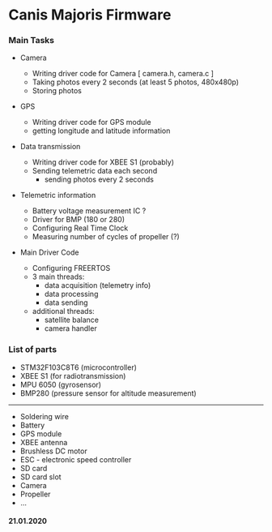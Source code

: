 # Canis Majoris Firmware

### Main Tasks

- Camera
	 - Writing driver code for Camera [ camera.h, camera.c ]
	 - Taking photos every 2 seconds (at least 5 photos, 480x480p)
	 - Storing photos
-   GPS
    -   Writing driver code for GPS module
    -   getting longitude and latitude information
    
-   Data transmission
    -   Writing driver code for XBEE S1 (probably)
    -   Sending telemetric data  each second
        -   sending photos every 2 seconds
            
-   Telemetric information
    -   Battery voltage measurement IC ?
    -   Driver for BMP (180 or 280)
    -   Configuring Real Time Clock
    -   Measuring number of cycles of propeller (?)
        
-   Main Driver Code
    -   Configuring FREERTOS    
    -   3 main threads:
        -   data acquisition (telemetry info)            
        -   data processing
        -   data sending
    -   additional threads:
        -   satellite balance
        -   camera handler

### List of parts
- STM32F103C8T6 (microcontroller)
- XBEE S1 (for radiotransmission)
- MPU 6050 (gyrosensor)
- BMP280 (pressure sensor for altitude measurement)
***
- Soldering wire
- Battery 
- GPS module
- XBEE antenna
- Brushless DC motor 
- ESC - electronic speed controller 
- SD card
- SD card slot
- Camera 
- Propeller
- ...

#### 21.01.2020
